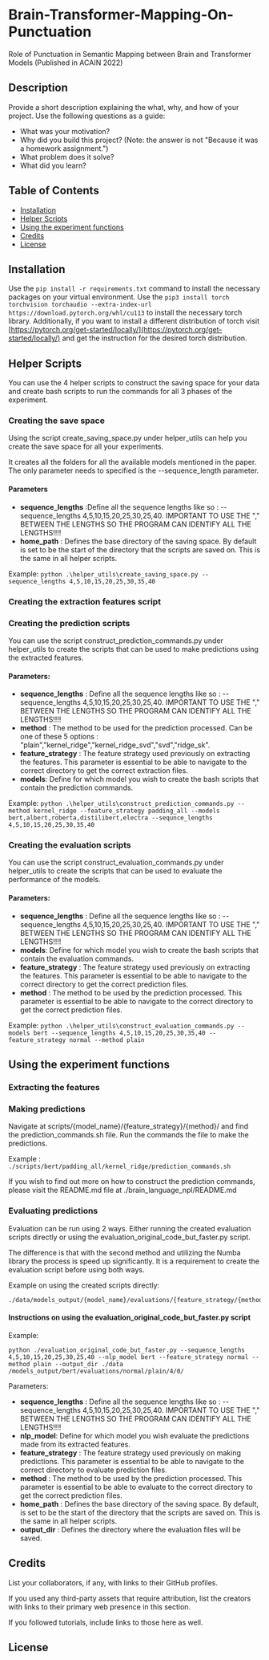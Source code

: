 # Brain-Transformer-Mapping-On-Punctuation

Role of Punctuation in Semantic Mapping between Brain and Transformer Models (Published in ACAIN 2022)

## Description

Provide a short description explaining the what, why, and how of your project. Use the following questions as a guide:

- What was your motivation?
- Why did you build this project? (Note: the answer is not "Because it was a homework assignment.")
- What problem does it solve?
- What did you learn?

## Table of Contents

- [Installation](#installation)
- [Helper Scripts](#helper-scripts)
- [Using the experiment functions](#experiment-functions)
- [Credits](#credits)
- [License](#license)

## Installation
Use the ```pip install -r requirements.txt``` command to install the necessary packages on your virtual environment.
Use the ```pip3 install torch torchvision torchaudio --extra-index-url https://download.pytorch.org/whl/cu113``` to install the necessary torch library.
Additionally, if you want to install a different distribution of torch visit [https://pytorch.org/get-started/locally/](https://pytorch.org/get-started/locally/) and get the instruction for the desired torch distribution.
## Helper Scripts
You can use the 4 helper scripts to construct the saving space for your data and create bash scripts to run the commands for all 3 phases of the experiment.
### Creating the save space
Using the script create_saving_space.py under helper_utils can help you create the save space for all your experiments.

It creates all the folders for all the available models mentioned in the paper. The only parameter needs to specified is the --sequence_length parameter.

#### Parameters
* **sequence_lengths** :Define all the sequence lengths like so : --sequence_lengths 4,5,10,15,20,25,30,25,40. IMPORTANT TO USE THE "," BETWEEN THE LENGTHS SO THE PROGRAM CAN IDENTIFY ALL THE LENGTHS!!!!
* **home_path** : Defines the base directory of the saving space. By default is set to be the start of the directory that the scripts are saved on. This is the same in all helper scripts.

Example:
```python .\helper_utils\create_saving_space.py --sequence_lengths 4,5,10,15,20,25,30,35,40```
### Creating the extraction features script
### Creating the prediction scripts
You can use the script construct_prediction_commands.py under helper_utils to create the scripts that can be used to make predictions using the extracted features.
#### Parameters:
* **sequence_lengths** : Define all the sequence lengths like so : --sequence_lengths 4,5,10,15,20,25,30,25,40. IMPORTANT TO USE THE "," BETWEEN THE LENGTHS SO THE PROGRAM CAN IDENTIFY ALL THE LENGTHS!!!!
* **method** :  The method to be used for the prediction processed. Can be one of these 5 options : "plain","kernel_ridge","kernel_ridge_svd","svd","ridge_sk".
* **feature_strategy** : The feature strategy used previously on extracting the features. This parameter is essential to be able to navigate to the correct directory to get the correct extraction files.
* **models**: Define for which model you wish to create the bash scripts that contain the prediction commands.

Example:
```python .\helper_utils\construct_prediction_commands.py --method kernel_ridge --feature_strategy padding_all --models bert,albert,roberta,distilibert,electra --sequnce_lengths 4,5,10,15,20,25,30,35,40```
### Creating the evaluation scripts
You can use the script construct_evaluation_commands.py under helper_utils to create the scripts that can be used to evaluate the performance of the models.
#### Parameters:
* **sequence_lengths** : Define all the sequence lengths like so : --sequence_lengths 4,5,10,15,20,25,30,25,40. IMPORTANT TO USE THE "," BETWEEN THE LENGTHS SO THE PROGRAM CAN IDENTIFY ALL THE LENGTHS!!!!
* **models**: Define for which model you wish to create the bash scripts that contain the evaluation commands.
* **feature_strategy** : The feature strategy used previously on extracting the features. This parameter is essential to be able to navigate to the correct directory to get the correct prediction files.
* **method** :  The method to be used by the prediction processed. This parameter is essential to be able to navigate to the correct directory to get the correct prediction files.

Example:
```python .\helper_utils\construct_evaluation_commands.py --models bert --sequence_lengths 4,5,10,15,20,25,30,35,40 --feature_strategy normal --method plain```


## Using the experiment functions
### Extracting the features
### Making predictions
Navigate at scripts/{model_name}/{feature_strategy}/{method}/ and find the prediction_commands.sh file. Run the commands the file to make the predictions. 

Example :
```./scripts/bert/padding_all/kernel_ridge/prediction_commands.sh```

If you wish to find out more on how to construct the prediction commands, please visit the README.md file at ./brain_language_npl/README.md

### Evaluating predictions
Evaluation can be run using 2 ways. Either running the created evaluation scripts directly or using the evaluation_original_code_but_faster.py script.

The difference is that with the second method and utilizing the Numba library the process is speed up significantly. It is a requirement to create the evaluation script before using both ways.

Example on using the created scripts directly: 
```
./data/models_output/{model_name}/evaluations/{feature_strategy/{method}/{sequence_length}/{layer}/evaluation_script.sh
```
#### Instructions on using the evaluation_original_code_but_faster.py script
Example:
```
python ./evaluation_original_code_but_faster.py --sequence_lengths 4,5,10,15,20,25,30,25,40 --nlp_model bert --feature_strategy normal --method plain --output_dir ./data
/models_output/bert/evaluations/normal/plain/4/0/
```
Parameters:
* **sequence_lengths** : Define all the sequence lengths like so : --sequence_lengths 4,5,10,15,20,25,30,25,40. IMPORTANT TO USE THE "," BETWEEN THE LENGTHS SO THE PROGRAM CAN IDENTIFY ALL THE LENGTHS!!!!
* **nlp_model**: Define for which model you wish evaluate the predictions made from its extracted features.
* **feature_strategy** : The feature strategy used previously on making predictions. This parameter is essential to be able to navigate to the correct directory to evaluate prediction files.
* **method** :  The method to be used by the prediction processed. This parameter is essential to be able to evaluate to the correct directory to get the correct prediction files.
* **home_path** : Defines the base directory of the saving space. By default, is set to be the start of the directory that the scripts are saved on. This is the same in all helper scripts.
* **output_dir** : Defines the directory where the evaluation files will be saved.
## Credits

List your collaborators, if any, with links to their GitHub profiles.

If you used any third-party assets that require attribution, list the creators with links to their primary web presence in this section.

If you followed tutorials, include links to those here as well.

## License
